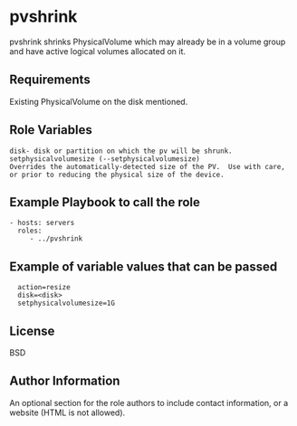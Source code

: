 pvshrink
=========
pvshrink shrinks PhysicalVolume which may already be in a volume group and have active logical volumes allocated on it.

Requirements
------------
Existing PhysicalVolume on the disk mentioned.

Role Variables
--------------
    disk- disk or partition on which the pv will be shrunk.
    setphysicalvolumesize (--setphysicalvolumesize)
    Overrides the automatically-detected size of the PV.  Use with care, or prior to reducing the physical size of the device.

Example Playbook to call the role
---------------------------------
    - hosts: servers
      roles:
         - ../pvshrink

Example of variable values that can be passed
---------------------------------------------
      action=resize
      disk=<disk>
      setphysicalvolumesize=1G

License
-------

BSD

Author Information
------------------

An optional section for the role authors to include contact information, or a website (HTML is not allowed).
